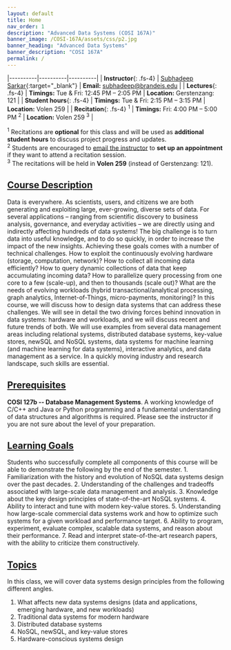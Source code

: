 ```yaml
---
layout: default
title: Home
nav_order: 1
description: "Advanced Data Systems (COSI 167A)"
banner_image: /COSI-167A/assets/css/p2.jpg
banner_heading: "Advanced Data Systems"
banner_description: "COSI 167A"
permalink: /
---
```


|----------|----------|----------|
| __Instructor__{: .fs-4} | [<u>Subhadeep Sarkar</u>](https://subhadeep.net){:target="_blank"} | __Email:__ [subhadeep@brandeis.edu](mailto:subhadeep@brandeis.edu) |
| __Lectures__{: .fs-4} | __Timings:__ Tue & Fri: 12:45 PM – 2:05 PM | __Location:__ Gerstenzang: 121 |
| __Student hours__{: .fs-4} | __Timings:__ Tue & Fri: 2:15 PM – 3:15 PM | __Location:__ Volen 259 |
| __Recitation__{: .fs-4} <sup>1</sup> | __Timings:__ Fri: 4:00 PM – 5:00 PM <sup>2</sup> | __Location:__ Volen 259 <sup>3</sup> |

<sup>1</sup> Recitations are __optional__ for this class and will be used as __additional student hours__ to discuss project progress and updates. <br>
<sup>2</sup> Students are encouraged to [email the instructor](mailto:subhadeep@brandeis.edu) to __set up an appointment__ if they want to attend a recitation session. <br> 
<sup>3</sup> The recitations will be held in __Volen 259__ (instead of Gerstenzang: 121). <br>


## <u>Course Description</u>
Data is everywhere. As scientists, users, and citizens we are both generating and exploiting large, ever-growing, diverse sets of data. For several applications – ranging from scientific discovery to business analysis, governance, and everyday activities – we are directly using and indirectly affecting hundreds of data systems! The big challenge is to turn data into useful knowledge, and to do so quickly, in order to increase the impact of the new insights. Achieving these goals comes with a number of technical challenges. How to exploit the continuously evolving hardware (storage, computation, network)? How to collect all incoming data efficiently? How to query dynamic collections of data that keep accumulating incoming data? How to parallelize query processing from one core to a few (scale-up), and then to thousands (scale out)? What are the needs of evolving workloads (hybrid transactional/analytical processing, graph analytics, Internet-of-Things, micro-payments, monitoring)? In this course, we will discuss how to design data systems that can address these challenges. We will see in detail the two driving forces behind innovation in data systems: hardware and workloads, and we will discuss recent and future trends of both. We will use examples from several data management areas including relational systems, distributed database systems, key-value stores, newSQL and NoSQL systems, data systems for machine learning (and machine learning for data systems), interactive analytics, and data management as a service. In a quickly moving industry and research landscape, such skills are essential.

## <u>Prerequisites</u>
__COSI 127b --  Database Management Systems__. A working knowledge of C/C++ and Java or Python programming and a fundamental understanding of data structures and algorithms is required. Please see the instructor if you are not sure about the level of your preparation.

## <u>Learning Goals</u>
Students who successfully complete all components of this course will be able to demonstrate the following by the end of the semester.
    1. Familiarization with the history and evolution of NoSQL data systems design over the past decades. 
    2. Understanding of the challenges and tradeoffs associated with large-scale data management and analysis.
    3. Knowledge about the key design principles of state-of-the-art NoSQL systems.
    4. Ability to interact and tune with modern key-value stores.
    5. Understanding how large-scale commercial data systems work and how to optimize such systems for a given workload and performance target. 
    6. Ability to program, experiment, evaluate complex, scalable data systems, and reason about their performance.
    7. Read and interpret state-of-the-art research papers, with the ability to criticize them constructively.

## <u>Topics</u>
In this class, we will cover data systems design principles from the following different angles.
1.	What affects new data systems designs (data and applications, emerging hardware, and new workloads)
2.	Traditional data systems for modern hardware
3.	Distributed database systems
4.	NoSQL, newSQL, and key-value stores
5.	Hardware-conscious systems design

<!-- 
## Instructor

{% assign instructors = site.staffers | where: 'role', 'Instructor' %}
{% for staffer in instructors %}
{{ staffer }}
{% endfor %}

{% assign teaching_assistants = site.staffers | where: 'role', 'Teaching Assistant' %}
{% assign num_teaching_assistants = teaching_assistants | size %}
{% if num_teaching_assistants != 0 %}

## Teaching Assistants

{% for staffer in teaching_assistants %}
{{ staffer }}
{% endfor %}
{% endif %} -->
